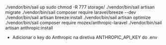 ./vendor/bin/sail up
sudo chmod -R 777 storage/
./vendor/bin/sail artisan migrate
./vendor/bin/sail composer require laravel/breeze --dev
./vendor/bin/sail artisan breeze:install
./vendor/bin/sail artisan optimize
./vendor/bin/sail composer require mozex/anthropic-laravel
./vendor/bin/sail artisan anthropic:install

- Adicionar o key do Anthropic na diretiva ANTHROPIC_API_KEY do .env
